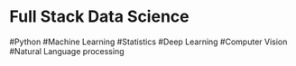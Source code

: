 # Full Stack Data Science

#Python
#Machine Learning
#Statistics
#Deep Learning
#Computer Vision
#Natural Language processing


